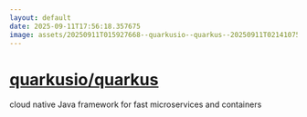 ```yaml
---
layout: default
date: 2025-09-11T17:56:18.357675
image: assets/20250911T015927668--quarkusio--quarkus--20250911T021410756--cropped.png
---
```


# [quarkusio/quarkus](https://github.com/quarkusio/quarkus)

cloud native Java framework for fast microservices and containers
